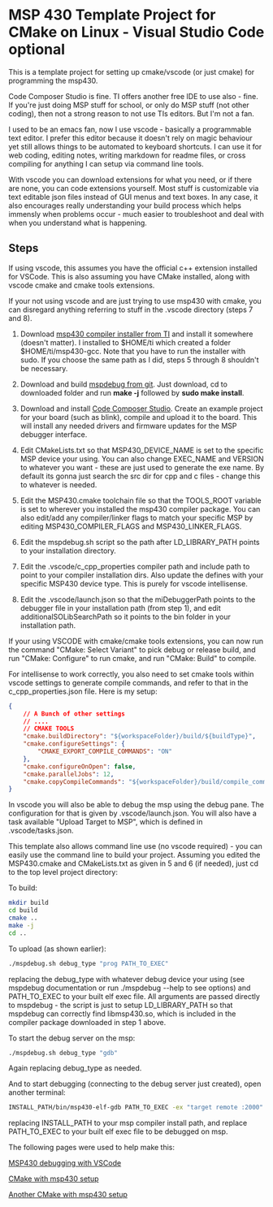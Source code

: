 # MSP 430 Template Project for CMake on Linux - Visual Studio Code optional

This is a template project for setting up cmake/vscode (or just cmake) for programming the msp430.

Code Composer Studio is fine. TI offers another free IDE to use also - fine. If you're just doing MSP stuff for school, or only do MSP stuff (not other coding), then not a strong reason to not use TIs editors. But I'm not a fan.

I used to be an emacs fan, now I use vscode - basically a programmable text editor. I prefer this editor because it doesn't rely on magic behaviour yet still allows things to be automated to keyboard shortcuts. I can use it for web coding, editing notes, writing markdown for readme files, or cross compiling for anything I can setup via command line tools.

With vscode you can download extensions for what you need, or if there are none, you can code extensions yourself. Most stuff is customizable via text editable json files instead of GUI menus and text boxes. In any case, it also encourages really understanding your build process which helps immensly when problems occur - much easier to troubleshoot and deal with when you understand what is happening.

## Steps

If using vscode, this assumes you have the official c++ extension installed for VSCode. This is also assuming you have CMake installed, along with vscode cmake and cmake tools extensions.

If your not using vscode and are just trying to use msp430 with cmake, you can disregard anything referring to stuff in the .vscode directory (steps 7 and 8).

1) Download [msp430 compiler installer from TI](https://www.ti.com/tool/MSP430-GCC-OPENSOURCE) and install it somewhere (doesn't matter). I installed to $HOME/ti which created a folder $HOME/ti/msp430-gcc. Note that you have to run the installer with sudo. If you choose the same path as I did, steps 5 through 8 shouldn't be necessary.

2) Download and build [mspdebug from git](https://github.com/dlbeer/mspdebug). Just download, cd to downloaded folder and run **make -j** followed by **sudo make install**.

3) Download and install [Code Composer Studio](https://www.ti.com/tool/CCSTUDIO-MSP). Create an example project for your board (such as blink), compile and upload it to the board. This will install any needed drivers and firmware updates for the MSP debugger interface.

4) Edit CMakeLists.txt so that MSP430_DEVICE_NAME is set to the specific MSP device your using. You can also change EXEC_NAME and VERSION to whatever you want - these are just used to generate the exe name. By default its gonna just search the src dir for cpp and c files - change this to whatever is needed.

5) Edit the MSP430.cmake toolchain file so that the TOOLS_ROOT variable is set to wherever you installed the msp430 compiler package. You can also edit/add any compiler/linker flags to match your specific MSP by editing MSP430_COMPILER_FLAGS and MSP430_LINKER_FLAGS.

6) Edit the mspdebug.sh script so the path after LD_LIBRARY_PATH points to your installation directory.

7) Edit the .vscode/c_cpp_properties compiler path and include path to point to your compiler installation dirs. Also update the defines with your specific MSP430 device type. This is purely for vscode intellisense.

8) Edit the .vscode/launch.json so that the miDebuggerPath points to the debugger file in your installation path (from step 1), and edit additionalSOLibSearchPath so it points to the bin folder in your installation path.

If your using VSCODE with cmake/cmake tools extensions, you can now run the command "CMake: Select Variant" to pick debug or release build, and run "CMake: Configure" to run cmake, and run "CMake: Build" to compile.

For intellisense to work correctly, you also need to set cmake tools within vscode settings to generate compile commands, and refer to that in the c_cpp_properties.json file. Here is my setup:
```json
{
    // A Bunch of other settings
    // ....
    // CMAKE TOOLS
    "cmake.buildDirectory": "${workspaceFolder}/build/${buildType}",
    "cmake.configureSettings": {
        "CMAKE_EXPORT_COMPILE_COMMANDS": "ON"
    },
    "cmake.configureOnOpen": false,
    "cmake.parallelJobs": 12,
    "cmake.copyCompileCommands": "${workspaceFolder}/build/compile_commands.json"
}
```

In vscode you will also be able to debug the msp using the debug pane. The configuration for that is given by .vscode/launch.json. You will also have a task available "Upload Target to MSP", which is defined in .vscode/tasks.json.

This template also allows command line use (no vscode required) - you can easily use the command line to build your project. Assuming you edited the MSP430.cmake and CMakeLists.txt as given in 5 and 6 (if needed), just cd to the top level project directory:

To build:
```bash
mkdir build
cd build
cmake ..
make -j
cd ..
```

To upload (as shown earlier):
```bash
./mspdebug.sh debug_type "prog PATH_TO_EXEC"
```
replacing the debug_type with whatever debug device your using (see mspdebug documentation or run ./mspdebug --help to see options) and PATH_TO_EXEC to your built elf exec file. All arguments are passed directly to mspdebug - the script is just to setup LD_LIBRARY_PATH so that mspdebug can correctly find libmsp430.so, which is included in the compiler package downloaded in step 1 above.

To start the debug server on the msp:
```bash
./mspdebug.sh debug_type "gdb"
```

Again replacing debug_type as needed.

And to start debugging (connecting to the debug server just created), open another terminal:
```bash
INSTALL_PATH/bin/msp430-elf-gdb PATH_TO_EXEC -ex "target remote :2000"
```

replacing INSTALL_PATH to your msp compiler install path, and replace PATH_TO_EXEC to your built elf exec file to be debugged on msp.

The following pages were used to help make this:

[MSP430 debugging with VSCode](https://minkbot.blogspot.com/2019/03/vscode-and-msp430-debugging.html)

[CMake with msp430 setup](https://github.com/descampsa/msp430-cmake)

[Another CMake with msp430 setup](https://github.com/AlexanderSidorenko/msp-cmake)